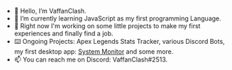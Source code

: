 - 👋 Hello, I’m VaffanClash.
- 🌱 I’m currently learning JavaScript as my first programming Language.
- 👀 Right now I'm working on some little projects to make my first experiences and finally find a job.
- ⌨️ Ongoing Projects: Apex Legends Stats Tracker, various Discord Bots, my first desktop app: [System Monitor](https://github.com/VaffanClash/Resource-monitor) and some more.
- 📫 You can reach me on Discord: VaffanClash#2513.

<!---
VaffanClash/VaffanClash is a ✨ special ✨ repository because its `README.md` (this file) appears on your GitHub profile.
You can click the Preview link to take a look at your changes.
--->
